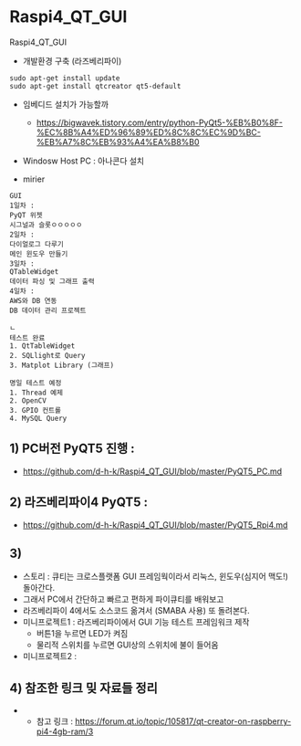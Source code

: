 # Raspi4_QT_GUI
Raspi4_QT_GUI

- 개발환경 구축 (라즈베리파이)
```
sudo apt-get install update
sudo apt-get install qtcreator qt5-default

```
- 임베디드 설치가 가능할까
  - https://bigwavek.tistory.com/entry/python-PyQt5-%EB%B0%8F-%EC%8B%A4%ED%96%89%ED%8C%8C%EC%9D%BC-%EB%A7%8C%EB%93%A4%EA%B8%B0
- Windosw Host PC : 아나콘다 설치

- mirier
```
GUI
1일차 : 
PyQT 위젯
시그널과 슬롯ㅇㅇㅇㅇㅇ
2일차 : 
다이얼로그 다루기
메인 윈도우 만들기
3일차 : 
QTableWidget
데이터 파싱 및 그래프 출력
4일차 :
AWS와 DB 연동
DB 데이터 관리 프로젝트 

ㄴ
테스트 완료
1. QtTableWidget
2. SQLlight로 Query
3. Matplot Library (그래프)

명일 테스트 예정
1. Thread 예제
2. OpenCV
3. GPIO 컨트롤
4. MySQL Query
```
 ## 1) PC버전 PyQT5 진행 :  
   - https://github.com/d-h-k/Raspi4_QT_GUI/blob/master/PyQT5_PC.md
 ## 2) 라즈베리파이4 PyQT5 : 
   - https://github.com/d-h-k/Raspi4_QT_GUI/blob/master/PyQT5_Rpi4.md
 ## 3) 
 - 스토리 : 큐티는 크로스플랫폼 GUI 프레임웍이라서 리눅스, 윈도우(심지어 맥도!) 돌아간다.
 - 그래서 PC에서 간단하고 빠르고 편하게 파이큐티를 배워보고
 - 라즈베리파이 4에서도 소스코드 옮겨서 (SMABA 사용) 또 돌려본다.
 - 미니프로젝트1 : 라즈베리파이에서 GUI 기능 테스트 프레임워크 제작 
   - 버튼1을 누르면 LED가 켜짐
   - 물리적 스위치를 누르면 GUI상의 스위치에 불이 들어옴
 - 미니프로젝트2 : 
 ## 4) 참조한 링크 밎 자료들 정리
   - - 참고 링크 : https://forum.qt.io/topic/105817/qt-creator-on-raspberry-pi4-4gb-ram/3


